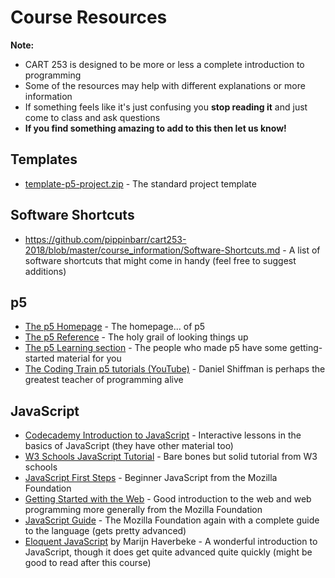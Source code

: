 # Course Resources

__Note:__
- CART 253 is designed to be more or less a complete introduction to programming
- Some of the resources may help with different explanations or more information
- If something feels like it's just confusing you __stop reading it__ and just come to class and ask questions
- __If you find something amazing to add to this then let us know!__

## Templates

- [template-p5-project.zip](https://github.com/pippinbarr/cart253-2018/raw/master/templates/template-p5-project.zip) - The standard project template

## Software Shortcuts

- https://github.com/pippinbarr/cart253-2018/blob/master/course_information/Software-Shortcuts.md - A list of software shortcuts that might come in handy (feel free to suggest additions)

## p5

- [The p5 Homepage](https://p5js.org/) - The homepage... of p5
- [The p5 Reference](https://p5js.org/reference/) - The holy grail of looking things up
- [The p5 Learning section](https://p5js.org/learn/) - The people who made p5 have some getting-started material for you
- [The Coding Train p5 tutorials (YouTube)](https://www.youtube.com/user/shiffman/playlists?sort=dd&view=50&shelf_id=14) - Daniel Shiffman is perhaps the greatest teacher of programming alive

## JavaScript

- [Codecademy Introduction to JavaScript](https://www.codecademy.com/learn/introduction-to-javascript) - Interactive lessons in the basics of JavaScript (they have other material too)
- [W3 Schools JavaScript Tutorial](https://www.w3schools.com/js/) - Bare bones but solid tutorial from W3 schools
- [JavaScript First Steps](https://developer.mozilla.org/en-US/docs/Learn/JavaScript/First_steps) - Beginner JavaScript from the Mozilla Foundation
- [Getting Started with the Web](https://developer.mozilla.org/en-US/docs/Learn/Getting_started_with_the_web) - Good introduction to the web and web programming more generally from the Mozilla Foundation
- [JavaScript Guide](https://developer.mozilla.org/en-US/docs/Web/JavaScript/Guide) - The Mozilla Foundation again with a complete guide to the language (gets pretty advanced)
- [Eloquent JavaScript](https://eloquentjavascript.net/) by Marijn Haverbeke - A wonderful introduction to JavaScript, though it does get quite advanced quite quickly (might be good to read after this course)
